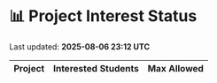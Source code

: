 # 📊 Project Interest Status

Last updated: **2025-08-06 23:12 UTC**

| Project | Interested Students | Max Allowed |
|---------|---------------------|-------------|
